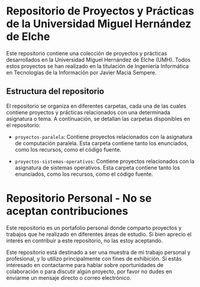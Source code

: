 # Repositorio de Proyectos y Prácticas de la Universidad Miguel Hernández de Elche

Este repositorio contiene una colección de proyectos y prácticas desarrollados en la Universidad Miguel Hernández de Elche (UMH). Todos estos proyectos se han realizado en la titulación de Ingeniería Informática en Tecnologías de la Información por Javier Maciá Sempere.

## Estructura del repositorio

El repositorio se organiza en diferentes carpetas, cada una de las cuales contiene proyectos y prácticas relacionados con una determinada asignatura o tema. A continuación, se detallan las carpetas disponibles en el repositorio:

-   `proyectos-paralela`: Contiene proyectos relacionados con la asignatura de computación paralela. Esta carpeta contiene tanto los enunciados, como los recursos, como el código fuente.

-   `proyectos-sistemas-operativos`: Contiene proyectos relacionados con la asignatura de sistemas operativos. Esta carpeta contiene tanto los enunciados, como los recursos, como el código fuente. 

# Repositorio Personal - No se aceptan contribuciones

Este repositorio es un portafolio personal donde comparto proyectos y trabajos que he realizado en diferentes áreas de estudio. Si bien aprecio el interés en contribuir a este repositorio, no las estoy aceptando.

Este repositorio está destinado a ser una muestra de mi trabajo personal y profesional, y lo utilizo principalmente con fines de exhibición. Si estás interesado en contactarme para hablar sobre oportunidades de colaboración o para discutir algún proyecto, por favor no dudes en enviarme un mensaje directo o correo electrónico.